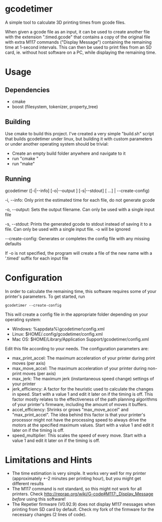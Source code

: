 # gcodetimer
A simple tool to calculate 3D printing times from gcode files.

When given a gcode file as an input, it can be used to create another file with the extension ".timed.gcode" that contains a copy of the original file with extra M117 commands ("Display Message") containing the remaining time at 1-second intervals. This can then be used to print files from an SD card, ie. without host software on a PC, while displaying the remaining time.

# Usage
## Dependencies
* cmake
* boost (filesystem, tokenizer, property_tree)

## Building
Use cmake to build this project. I've created a very simple "build.sh" script that builds gcodetimer under linux, but building it with custom parameters or under another operating system should be trivial:
* Create an empty build folder anywhere and navigate to it
* run "cmake <path to the gcodetimer src folder>"
* run "make"

## Running
gcodetimer ([-i|--info] [-o|--output <output file>] [-s|--stdout] <gcode file> [<gcode file> ...] | --create-config)

  -i, --info: Only print the estimated time for each file, do not generate gcode
  
  -o, --output: Sets the output filename. Can only be used with a single input file
  
  -s, --stdout: Prints the generated gcode to stdout instead of saving it to a file.
                   Can only be used with a single input file. -o will be ignored
                   
  --create-config: Generates or completes the config file with any missing defaults

If -o is not specified, the program will create a file of the new name with a '.timed' suffix
  for each input file

# Configuration
In order to calculate the remaining time, this software requires some of your printer's parameters. To get started, run
~~~
gcodetimer --create-config
~~~
This will create a config file in the appropriate folder depending on your operating system:
* Windows: %appdata%\gcodetimer\config.xml
* Linux: $HOME/.config/gcodetimer/config.xml
* Mac OS: $HOME/Library/Application Support/gcodetimer/config.xml

Edit this file according to your needs. The configuration parameters are:
* max_print_accel: The maximum acceleration of your printer during print moves (per axis)
* max_move_accel: The maximum acceleration of your printer during non-print moves (per axis)
* max_jerk: The maximum jerk (instantaneous speed change) settings of your printer
* jerk_efficiency: A factor for the heuristic used to calculate the changes in speed. Start with a value 1 and edit it later on if the timing is off. This factor mostly relates to the effectiveness of the path planning algorithms of your printer's firmware, including the amount of moves it buffers.
* accel_efficiency: Shrinks or grows "max_move_accel" and "max_print_accel". The idea behind this factor is that your printer's processor might not have the processing speed to always drive the motors at the specified maximum values. Start with a value 1 and edit it later on if the timing is off.
* speed_multiplier: This scales the speed of every move. Start with a value 1 and edit it later on if the timing is off.


# Limitations and Hints
 * The time estimation is very simple. It works very well for my printer (approximately +-2 minutes per printing hour), but you might get different results
 * The M117 command is not standard, so this might not work for all printers. Check http://reprap.org/wiki/G-code#M117:_Display_Message *before* using this software!
 * The Repetier firmware (V0.92.9) does not display M117 messages when printing from SD card by default. Check my fork of the firmware for the necessary changes (2 lines of code).
